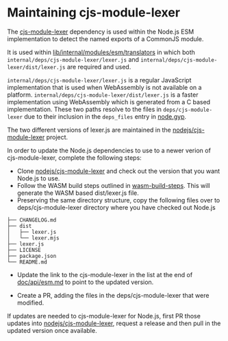 # Maintaining cjs-module-lexer

The [cjs-module-lexer](https://github.com/nodejs/node/tree/master/deps/cjs-module-lexer)
dependency is used within the Node.js ESM implementation to detect the
named exports of a CommonJS module.

It is used within
[lib/internal/modules/esm/translators](https://github.com/nodejs/node/blob/master/lib/internal/modules/esm/translators.js)
in which both `internal/deps/cjs-module-lexer/lexer.js` and
`internal/deps/cjs-module-lexer/dist/lexer.js` are required and used.

`internal/deps/cjs-module-lexer/lexer.js`
is a regular JavaScript implementation that is
used when WebAssembly is not available on a platform.
`internal/deps/cjs-module-lexer/dist/lexer.js` is a faster
implementation using WebAssembly which is generated from a
C based implementation. These two paths
resolve to the files in `deps/cjs-module-lexer` due to their
inclusion in the `deps_files` entry in
[node.gyp](https://github.com/nodejs/node/blob/master/node.gyp).

The two different versions of lexer.js are maintained in the
[nodejs/cjs-module-lexer](https://github.com/nodejs/cjs-module-lexer) project.

In order to update the Node.js dependencies to use to a newer verion
of cjs-module-lexer, complete the following steps:

* Clone [nodejs/cjs-module-lexer](https://github.com/nodejs/cjs-module-lexer)
  and check out the version that you want Node.js to use.
* Follow the WASM build steps outlined in
  [wasm-build-steps](https://github.com/nodejs/cjs-module-lexer#wasm-build-steps).
  This will generate the WASM based dist/lexer.js file.
* Preserving the same directory structure, copy the following files over
  to deps/cjs-module-lexer directory where you have checked out Node.js

```text
├── CHANGELOG.md
├── dist
│   ├── lexer.js
│   └── lexer.mjs
├── lexer.js
├── LICENSE
├── package.json
└── README.md
```

* Update the link to the cjs-module-lexer in the list at the end of
  [doc/api/esm.md](https://github.com/nodejs/node/blob/master/doc/api/esm.md)
  to point to the updated version.

* Create a PR, adding the files in the deps/cjs-module-lexer that
  were modified.

If updates are needed to cjs-module-lexer for Node.js, first PR
those updates into
[nodejs/cjs-module-lexer](https://github.com/nodejs/cjs-module-lexer),
request a release and then pull in the updated version once available.
